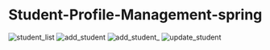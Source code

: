 # Student-Profile-Management-spring
![student_list](https://user-images.githubusercontent.com/37937271/150638071-1534edab-1a73-4c83-8b2d-37d015538b03.jpg)
![add_student](https://user-images.githubusercontent.com/37937271/150638075-a8c0c0d7-4e00-4e64-a613-386a6c572682.jpg)
![add_student_](https://user-images.githubusercontent.com/37937271/150638083-34824858-a85a-4a27-8ea4-7538930b5d13.jpg)
![update_student](https://user-images.githubusercontent.com/37937271/150638087-c9602b76-a2cb-40a8-a2e4-06cf7ac93c9e.jpg)
